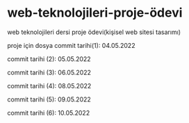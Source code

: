 # web-teknolojileri-proje-ödevi
web teknolojileri dersi proje ödevi(kişisel web sitesi tasarımı)

proje için dosya commit tarihi(1): 04.05.2022

commit tarihi (2): 05.05.2022

commit tarihi (3): 06.05.2022 

commit tarihi (4): 08.05.2022

commit tarihi (5): 09.05.2022

commit tarihi (6): 10.05.2022


